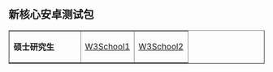 ## 新核心安卓测试包

<table border="1">
  <tr>
    <td width="40%">
      <p><b>硕士研究生</b></p>
    </td>
    <td width="40">
      <a href="http://www.w3school.com.cn">W3School1</a>
    </td>
    <td width="20">
      <a href="http://www.w3school.com.cn">W3School2</a>
    </td>
  </tr>
</table>
